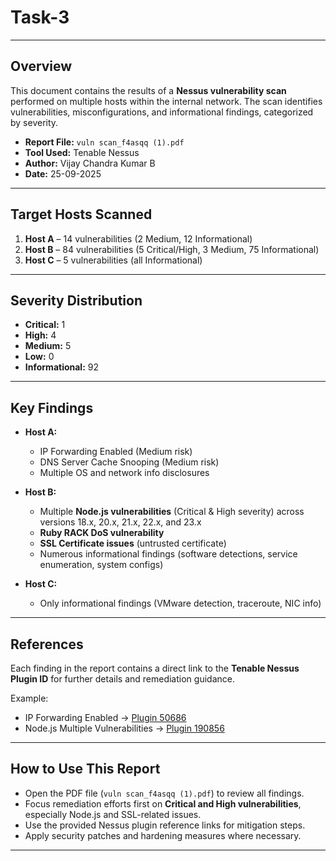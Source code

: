 # Task-3
---

## Overview

This document contains the results of a **Nessus vulnerability scan** performed on multiple hosts within the internal network.
The scan identifies vulnerabilities, misconfigurations, and informational findings, categorized by severity.

* **Report File:** `vuln scan_f4asqq (1).pdf`
* **Tool Used:** Tenable Nessus
* **Author:** Vijay Chandra Kumar B
* **Date:** 25-09-2025

---

## Target Hosts Scanned

1. **Host A** – 14 vulnerabilities (2 Medium, 12 Informational)
2. **Host B** – 84 vulnerabilities (5 Critical/High, 3 Medium, 75 Informational)
3. **Host C** – 5 vulnerabilities (all Informational)

---

## Severity Distribution

* **Critical:** 1
* **High:** 4
* **Medium:** 5
* **Low:** 0
* **Informational:** 92

---

## Key Findings

* **Host A:**

  * IP Forwarding Enabled (Medium risk)
  * DNS Server Cache Snooping (Medium risk)
  * Multiple OS and network info disclosures

* **Host B:**

  * Multiple **Node.js vulnerabilities** (Critical & High severity) across versions 18.x, 20.x, 21.x, 22.x, and 23.x
  * **Ruby RACK DoS vulnerability**
  * **SSL Certificate issues** (untrusted certificate)
  * Numerous informational findings (software detections, service enumeration, system configs)

* **Host C:**

  * Only informational findings (VMware detection, traceroute, NIC info)

---

## References

Each finding in the report contains a direct link to the **Tenable Nessus Plugin ID** for further details and remediation guidance.

Example:

* IP Forwarding Enabled → [Plugin 50686](https://www.tenable.com/plugins/nessus/50686)
* Node.js Multiple Vulnerabilities → [Plugin 190856](https://www.tenable.com/plugins/nessus/190856)

---

## How to Use This Report

* Open the PDF file (`vuln scan_f4asqq (1).pdf`) to review all findings.
* Focus remediation efforts first on **Critical and High vulnerabilities**, especially Node.js and SSL-related issues.
* Use the provided Nessus plugin reference links for mitigation steps.
* Apply security patches and hardening measures where necessary.

---


